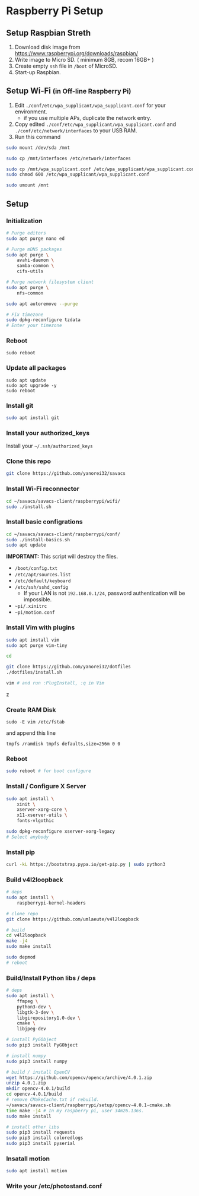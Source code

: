# Raspberry Pi Setup

## Setup Raspbian Streth
1. Download disk image from https://www.raspberrypi.org/downloads/raspbian/
1. Write image to Micro SD. ( minimum 8GB, recom 16GB+ )
1. Create empty `ssh` file in `/boot` of MicroSD.
1. Start-up Raspbian.

## Setup Wi-Fi <small>(in Off-line Raspberry Pi)</small>
1. Edit `./conf/etc/wpa_supplicant/wpa_supplicant.conf` for your environment.
	* if you use multiple APs, duplicate the network entry.
1. Copy edited `./conf/etc/wpa_supplicant/wpa_supplicant.conf` and `./conf/etc/network/interfaces` to your USB RAM.
1. Run this command

```sh
sudo mount /dev/sda /mnt

sudo cp /mnt/interfaces /etc/network/interfaces

sudo cp /mnt/wpa_supplicant.conf /etc/wpa_supplicant/wpa_supplicant.conf
sudo chmod 600 /etc/wpa_supplicant/wpa_supplicant.conf

sudo umount /mnt
```

## Setup

### Initialization
```sh
# Purge editors
sudo apt purge nano ed

# Purge mDNS packages
sudo apt purge \
	avahi-daemon \
	samba-common \
	cifs-utils

# Purge network filesystem client
sudo apt purge \
	nfs-common

sudo apt autoremove --purge

# Fix timezone
sudo dpkg-reconfigure tzdata
# Enter your timezone
```

### Reboot
```
sudo reboot
```

### Update all packages
```
sudo apt update
sudo apt upgrade -y
sudo reboot
```

### Install git
```sh
sudo apt install git
```

### Install your authorized_keys
Install your `~/.ssh/authorized_keys`

### Clone this repo
```sh
git clone https://github.com/yanorei32/savacs
```

### Install Wi-Fi reconnector
```sh
cd ~/savacs/savacs-client/raspberrypi/wifi/
sudo ./install.sh
```

### Install basic configrations
```sh
cd ~/savacs/savacs-client/raspberrypi/conf/
sudo ./install-basics.sh
sudo apt update
```

**IMPORTANT:** This script will destroy the files.
* `/boot/config.txt`
* `/etc/apt/sources.list`
* `/etc/default/keyboard`
* `/etc/ssh/sshd_config`
	* If your LAN is not `192.168.0.1/24`, password authentication will be impossible.
* `~pi/.xinitrc`
* `~pi/motion.conf`

### Install Vim with plugins
```sh
sudo apt install vim
sudo apt purge vim-tiny

cd

git clone https://github.com/yanorei32/dotfiles
./dotfiles/install.sh

vim # and run :PlugInstall, :q in Vim
```
z
### Create RAM Disk
```
sudo -E vim /etc/fstab
```

and append this line

```/etc/fstab
tmpfs /ramdisk tmpfs defaults,size=256m 0 0
```

### Reboot

```sh
sudo reboot # for boot configure
```

### Install / Configure X Server
```sh
sudo apt install \
	xinit \
	xserver-xorg-core \
	x11-xserver-utils \
	fonts-vlgothic

sudo dpkg-reconfigure xserver-xorg-legacy
# Select anybody
```

### Install pip
```sh
curl -kL https://bootstrap.pypa.io/get-pip.py | sudo python3
```

### Build v4l2loopback
```sh
# deps
sudo apt install \
	raspberrypi-kernel-headers

# clone repo
git clone https://github.com/umlaeute/v4l2loopback

# build
cd v4l2loopback
make -j4
sudo make install

sudo depmod
# reboot
```

### Build/Install Python libs / deps
```sh
# deps
sudo apt install \
	ffmpeg \
	python3-dev \
	libgtk-3-dev \
	libgirepository1.0-dev \
	cmake \
	libjpeg-dev

# install PyGObject
sudo pip3 install PyGObject

# install numpy
sudo pip3 install numpy

# build / install OpenCV
wget https://github.com/opencv/opencv/archive/4.0.1.zip
unzip 4.0.1.zip
mkdir opencv-4.0.1/build
cd opencv-4.0.1/build
# remove CMakeCache.txt if rebuild.
~/savacs/savacs-client/raspberrypi/setup/opencv-4.0.1-cmake.sh
time make -j4 # In my raspberry pi, user 34m26.136s.
sudo make install

# install other libs
sudo pip3 install requests
sudo pip3 install coloredlogs
sudo pip3 install pyserial
```

### Insatall motion
```sh
sudo apt install motion
```
### Write your /etc/photostand.conf
